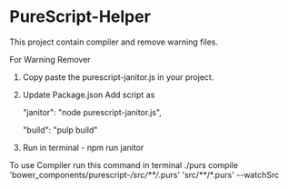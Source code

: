 # PureScript-Helper
This project contain compiler and remove warning files.


For Warning Remover

1. Copy paste the purescript-janitor.js in your project.
2. Update Package.json
  Add script as
      
      "janitor": "node purescript-janitor.js",
      
      "build": "pulp build"
3. Run in terminal - npm run janitor


To use Compiler
  run this command in terminal
  ./purs compile 'bower_components/purescript-*/src/**/*.purs' 'src/**/*.purs' --watchSrc 
